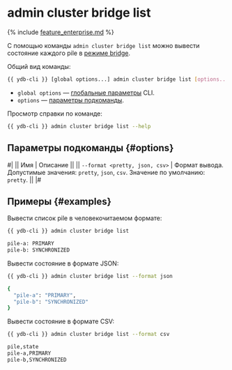 # admin cluster bridge list

{% include [feature_enterprise.md](../../../../_includes/feature_enterprise.md) %}

С помощью команды `admin cluster bridge list` можно вывести состояние каждого pile в [режиме bridge](../../../../concepts/bridge.md).

Общий вид команды:

```bash
{{ ydb-cli }} [global options...] admin cluster bridge list [options...]
```

* `global options` — [глобальные параметры](../global-options.md) CLI.
* `options` — [параметры подкоманды](#options).

Просмотр справки по команде:

```bash
{{ ydb-cli }} admin cluster bridge list --help
```

## Параметры подкоманды {#options}

#|
|| Имя | Описание ||
|| `--format <pretty, json, csv>` | Формат вывода. Допустимые значения: `pretty`, `json`, `csv`. Значение по умолчанию: `pretty`. ||
|#

## Примеры {#examples}

Вывести список pile в человекочитаемом формате:

```bash
{{ ydb-cli }} admin cluster bridge list

pile-a: PRIMARY
pile-b: SYNCHRONIZED
```


Вывести состояние в формате JSON:

```bash
{{ ydb-cli }} admin cluster bridge list --format json

{
  "pile-a": "PRIMARY",
  "pile-b": "SYNCHRONIZED"
}
```

Вывести состояние в формате CSV:

```bash
{{ ydb-cli }} admin cluster bridge list --format csv

pile,state
pile-a,PRIMARY
pile-b,SYNCHRONIZED
```
